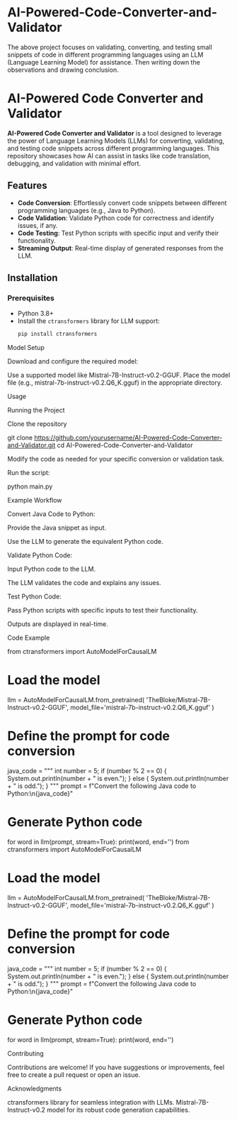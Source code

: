 # AI-Powered-Code-Converter-and-Validator
The above project focuses on validating, converting, and testing small snippets of code in different programming languages using an LLM (Language Learning Model) for assistance. Then writing down the observations and drawing conclusion. 

# AI-Powered Code Converter and Validator

**AI-Powered Code Converter and Validator** is a tool designed to leverage the power of Language Learning Models (LLMs) for converting, validating, and testing code snippets across different programming languages. This repository showcases how AI can assist in tasks like code translation, debugging, and validation with minimal effort.

## Features

- **Code Conversion**: Effortlessly convert code snippets between different programming languages (e.g., Java to Python).
- **Code Validation**: Validate Python code for correctness and identify issues, if any.
- **Code Testing**: Test Python scripts with specific input and verify their functionality.
- **Streaming Output**: Real-time display of generated responses from the LLM.

## Installation

### Prerequisites
- Python 3.8+
- Install the `ctransformers` library for LLM support:
  ```bash
  pip install ctransformers

Model Setup

Download and configure the required model:

Use a supported model like Mistral-7B-Instruct-v0.2-GGUF.
Place the model file (e.g., mistral-7b-instruct-v0.2.Q6_K.gguf) in the appropriate directory.

Usage

Running the Project

Clone the repository

git clone https://github.com/yourusername/AI-Powered-Code-Converter-and-Validator.git
cd AI-Powered-Code-Converter-and-Validator

Modify the code as needed for your specific conversion or validation task.

Run the script:

python main.py

Example Workflow

Convert Java Code to Python:

Provide the Java snippet as input.

Use the LLM to generate the equivalent Python code.

Validate Python Code:

Input Python code to the LLM.

The LLM validates the code and explains any issues.

Test Python Code:

Pass Python scripts with specific inputs to test their functionality.

Outputs are displayed in real-time.

Code Example

from ctransformers import AutoModelForCausalLM

# Load the model

llm = AutoModelForCausalLM.from_pretrained(
    'TheBloke/Mistral-7B-Instruct-v0.2-GGUF',
    model_file='mistral-7b-instruct-v0.2.Q6_K.gguf'
)

# Define the prompt for code conversion
java_code = """
int number = 5;
if (number % 2 == 0) {
    System.out.println(number + " is even.");
} else {
    System.out.println(number + " is odd.");
}
"""
prompt = f"Convert the following Java code to Python:\n{java_code}"

# Generate Python code

for word in llm(prompt, stream=True):
    print(word, end='')
from ctransformers import AutoModelForCausalLM

# Load the model

llm = AutoModelForCausalLM.from_pretrained(
    'TheBloke/Mistral-7B-Instruct-v0.2-GGUF',
    model_file='mistral-7b-instruct-v0.2.Q6_K.gguf'
)

# Define the prompt for code conversion

java_code = """
int number = 5;
if (number % 2 == 0) {
    System.out.println(number + " is even.");
} else {
    System.out.println(number + " is odd.");
}
"""
prompt = f"Convert the following Java code to Python:\n{java_code}"

# Generate Python code

for word in llm(prompt, stream=True):
    print(word, end='')

Contributing

Contributions are welcome! If you have suggestions or improvements, feel free to create a pull request or open an issue.

Acknowledgments

ctransformers library for seamless integration with LLMs.
Mistral-7B-Instruct-v0.2 model for its robust code generation capabilities.
